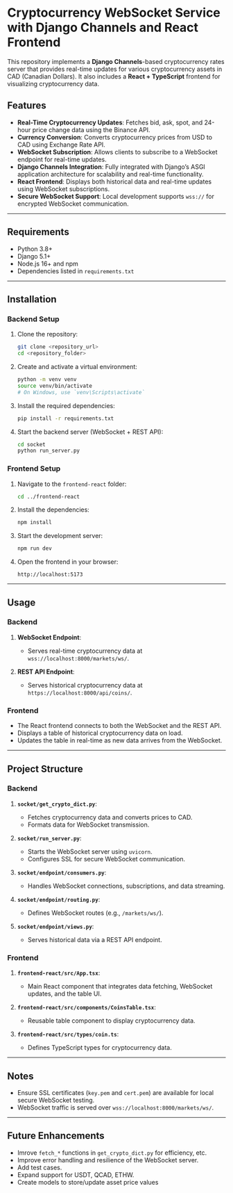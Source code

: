 # Cryptocurrency WebSocket Service with Django Channels and React Frontend

This repository implements a **Django Channels**-based cryptocurrency rates server that provides real-time updates for various cryptocurrency assets in CAD (Canadian Dollars). It also includes a **React + TypeScript** frontend for visualizing cryptocurrency data.

## Features

- **Real-Time Cryptocurrency Updates**: Fetches bid, ask, spot, and 24-hour price change data using the Binance API.
- **Currency Conversion**: Converts cryptocurrency prices from USD to CAD using Exchange Rate API.
- **WebSocket Subscription**: Allows clients to subscribe to a WebSocket endpoint for real-time updates.
- **Django Channels Integration**: Fully integrated with Django’s ASGI application architecture for scalability and real-time functionality.
- **React Frontend**: Displays both historical data and real-time updates using WebSocket subscriptions.
- **Secure WebSocket Support**: Local development supports `wss://` for encrypted WebSocket communication.

---

## Requirements

- Python 3.8+
- Django 5.1+
- Node.js 16+ and npm
- Dependencies listed in `requirements.txt`

---

## Installation

### Backend Setup

1. Clone the repository:
   ```bash
   git clone <repository_url>
   cd <repository_folder>
   ```

2. Create and activate a virtual environment:
   ```bash
   python -m venv venv
   source venv/bin/activate  
   # On Windows, use `venv\Scripts\activate`
   ```

3. Install the required dependencies:
   ```bash
   pip install -r requirements.txt
   ```

4. Start the backend server (WebSocket + REST API):
   ```bash
   cd socket
   python run_server.py
   ```

### Frontend Setup

1. Navigate to the `frontend-react` folder:
   ```bash
   cd ../frontend-react
   ```

2. Install the dependencies:
   ```bash
   npm install
   ```

3. Start the development server:
   ```bash
   npm run dev
   ```

4. Open the frontend in your browser:
   ```
   http://localhost:5173
   ```

---

## Usage

### Backend

1. **WebSocket Endpoint**:
   - Serves real-time cryptocurrency data at `wss://localhost:8000/markets/ws/`.

2. **REST API Endpoint**:
   - Serves historical cryptocurrency data at `https://localhost:8000/api/coins/`.

### Frontend

- The React frontend connects to both the WebSocket and the REST API.
- Displays a table of historical cryptocurrency data on load.
- Updates the table in real-time as new data arrives from the WebSocket.

---

## Project Structure

### Backend

1. **`socket/get_crypto_dict.py`**:
   - Fetches cryptocurrency data and converts prices to CAD.
   - Formats data for WebSocket transmission.

2. **`socket/run_server.py`**:
   - Starts the WebSocket server using `uvicorn`.
   - Configures SSL for secure WebSocket communication.

3. **`socket/endpoint/consumers.py`**:
   - Handles WebSocket connections, subscriptions, and data streaming.

4. **`socket/endpoint/routing.py`**:
   - Defines WebSocket routes (e.g., `/markets/ws/`).

5. **`socket/endpoint/views.py`**:
   - Serves historical data via a REST API endpoint.

### Frontend

1. **`frontend-react/src/App.tsx`**:
   - Main React component that integrates data fetching, WebSocket updates, and the table UI.

2. **`frontend-react/src/components/CoinsTable.tsx`**:
   - Reusable table component to display cryptocurrency data.

3. **`frontend-react/src/types/coin.ts`**:
   - Defines TypeScript types for cryptocurrency data.

---

## Notes

- Ensure SSL certificates (`key.pem` and `cert.pem`) are available for local secure WebSocket testing.
- WebSocket traffic is served over `wss://localhost:8000/markets/ws/`.

---

## Future Enhancements

- Imrove `fetch_*` functions in `get_crypto_dict.py` for efficiency, etc. 
- Improve error handling and resilience of the WebSocket server.
- Add test cases.
- Expand support for USDT, QCAD, ETHW. 
- Create models to store/update asset price values
